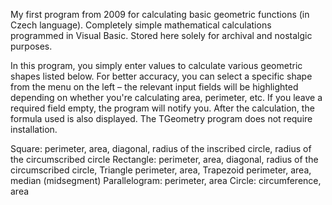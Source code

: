 My first program from 2009 for calculating basic geometric functions (in Czech language).
Completely simple mathematical calculations programmed in Visual Basic.
Stored here solely for archival and nostalgic purposes.

In this program, you simply enter values to calculate various geometric shapes listed below.
For better accuracy, you can select a specific shape from the menu on the left – the relevant input fields will be highlighted depending on whether you're calculating area, perimeter, etc.
If you leave a required field empty, the program will notify you.
After the calculation, the formula used is also displayed.
The TGeometry program does not require installation.

Square: perimeter, area, diagonal, radius of the inscribed circle, radius of the circumscribed circle
Rectangle: perimeter, area, diagonal, radius of the circumscribed circle,
Triangle perimeter, area,
Trapezoid perimeter, area, median (midsegment)
Parallelogram: perimeter, area
Circle: circumference, area
